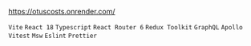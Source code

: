 https://otuscosts.onrender.com/

```Vite```
```React 18```
```Typescript```
```React Router 6```
```Redux Toolkit```
```GraphQL```
```Apollo```
```Vitest```
```Msw```
```Eslint```
```Prettier```
